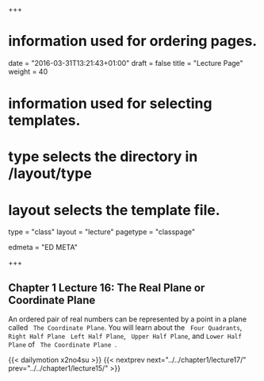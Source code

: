 +++
# information used for ordering pages.
date = "2016-03-31T13:21:43+01:00"
draft = false
title = "Lecture Page"
weight = 40

# information used for selecting templates.
# type selects the directory in /layout/type
# layout selects the template file.

type   = "class"
layout = "lecture"
pagetype = "classpage"





edmeta = "ED META"

+++
## Chapter 1 Lecture 16: The Real Plane or Coordinate Plane
<p class="lead">
An ordered pair of real numbers can be represented by a point in a plane called
<code> The Coordinate Plane</code>.
You will learn about the <code> Four Quadrants</code>, <code> Right Half Plane </code>
<code>Left Half Plane</code>, <code> Upper Half Plane</code>, and <code>Lower Half Plane</code>
of <code> The Coordinate Plane </code>.  
</p>
{{< dailymotion x2no4su >}}
{{< nextprev next="../../chapter1/lecture17/"     prev="../../chapter1/lecture15/"  >}}
